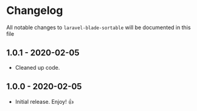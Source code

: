 # Changelog

All notable changes to `laravel-blade-sortable` will be documented in this file

## 1.0.1 - 2020-02-05

- Cleaned up code.

## 1.0.0 - 2020-02-05

- Initial release. Enjoy! 👍
